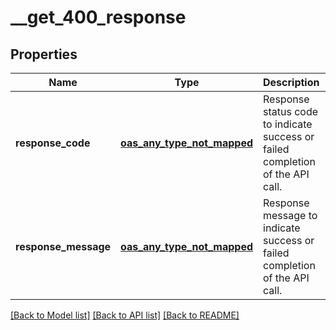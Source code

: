 # __get_400_response
## Properties

| Name | Type | Description | Notes |
|------------ | ------------- | ------------- | -------------|
| **response\_code** | [**oas_any_type_not_mapped**](.md) | Response status code to indicate success or failed completion of the API call. | [optional] [default to null] |
| **response\_message** | [**oas_any_type_not_mapped**](.md) | Response message to indicate success or failed completion of the API call. | [optional] [default to null] |

[[Back to Model list]](../README.md#documentation-for-models) [[Back to API list]](../README.md#documentation-for-api-endpoints) [[Back to README]](../README.md)

